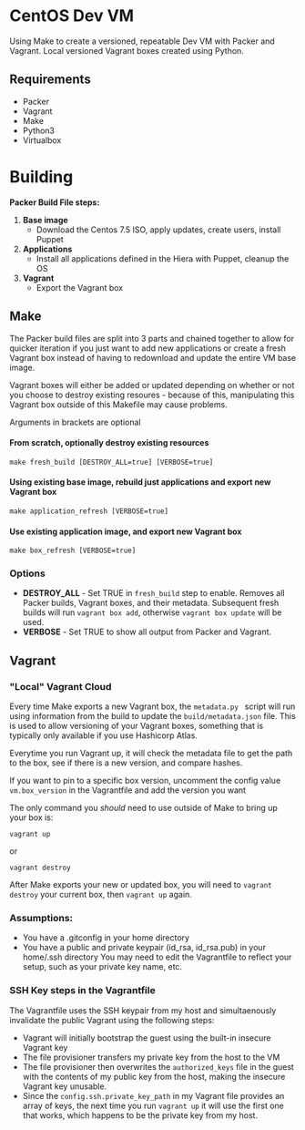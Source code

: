 # CentOS Dev VM
Using Make to create a versioned, repeatable Dev VM with Packer and Vagrant. Local versioned Vagrant boxes created using Python.

## Requirements
* Packer
* Vagrant
* Make
* Python3
* Virtualbox

# Building
**Packer Build File steps:**

1. **Base image** 
   - Download the Centos 7.5 ISO, apply updates, create users, install Puppet
2. **Applications** 
   - Install all applications defined in the Hiera with Puppet, cleanup the OS
3. **Vagrant**
   - Export the Vagrant box
  
## Make
The Packer build files are split into 3 parts and chained together to allow for quicker iteration if you just want to add new applications or create a fresh Vagrant box instead of having to redownload and update the entire VM base image.

Vagrant boxes will either be added or updated depending on whether or not you choose to destroy existing resoures - because of this, manipulating this Vagrant box outside of this Makefile may cause problems.

Arguments in brackets are optional
#### From scratch, optionally destroy existing resources
```
make fresh_build [DESTROY_ALL=true] [VERBOSE=true]
```

#### Using existing base image, rebuild just applications and export new Vagrant box
```
make application_refresh [VERBOSE=true]
```

#### Use existing application image, and export new Vagrant box
```
make box_refresh [VERBOSE=true]
```

### Options
* **DESTROY_ALL** - Set TRUE in `fresh_build` step to enable.  Removes all Packer builds, Vagrant boxes, and their metadata.  Subsequent fresh builds will run `vagrant box add`, otherwise `vagrant box update` will be used.
* **VERBOSE** - Set TRUE to show all output from Packer and Vagrant.

## Vagrant
### "Local" Vagrant Cloud
Every time Make exports a new Vagrant box, the `metadata.py ` script will run using information from the build to update the `build/metadata.json` file. This is used to allow versioning of your Vagrant boxes, something that is typically only available if you use Hashicorp Atlas.

Everytime you run Vagrant up, it will check the metadata file to get the path to the box, see if there is a new version, and compare hashes.  

If you want to pin to a specific box version, uncomment the config value `vm.box_version` in the Vagrantfile and add the version you want

The only command you _should_ need to use outside of Make to bring up your box is:
```
vagrant up
```
or
```
vagrant destroy
```

After Make exports your new or updated box, you will need to `vagrant destroy` your current box, then `vagrant up` again.

### Assumptions:
* You have a .gitconfig in your home directory
* You have a public and private keypair (id_rsa, id_rsa.pub) in your home/.ssh directory
You may need to edit the Vagrantfile to reflect your setup, such as your private key name, etc.

### SSH Key steps in the Vagrantfile
The Vagrantfile uses the SSH keypair from my host and simultaenously invalidate the public Vagrant using the following steps:

* Vagrant will initially bootstrap the guest using the built-in insecure Vagrant key
* The file provisioner transfers my private key from the host to the VM
* The file provisioner then overwrites the `authorized_keys` file in the guest with the contents of my public key from the host, making the insecure Vagrant key unusable.
* Since the `config.ssh.private_key_path` in my Vagrant file provides an array of keys, the next time you run `vagrant up` it will use the first one that works, which happens to be the private key from my host.

